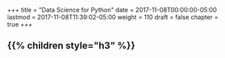 +++
title = "Data Science for Python"
date = 2017-11-08T00:00:00-05:00
lastmod = 2017-11-08T11:39:02-05:00
weight = 110
draft = false
chapter = true
+++

{{% children style="h3" %}}
-----------------
